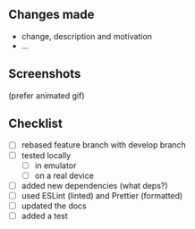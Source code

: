 ## Changes made

- change, description and motivation
- ...

## Screenshots

(prefer animated gif)

## Checklist

- [ ] rebased feature branch with develop branch
- [ ] tested locally
  - [ ] in emulator
  - [ ] on a real device
- [ ] added new dependencies (what deps?)
- [ ] used ESLint (linted) and Prettier (formatted)
- [ ] updated the docs
- [ ] added a test
